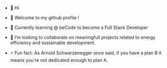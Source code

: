 - 👋 Hi
  
- 👀 Welcome to my github profile !
  
- 🌱 Currently learning @ beCode to become a Full Stack Developer
  
- 💞️ I’m looking to collaborate on meaningfull projects related to energy efficiency and sustainable development. 

- ⚡ Fun fact: As Arnold Schwarzenegger once said, if you have a plan B it means you're not dedicated enough to plan A.
